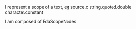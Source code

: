 I represent a scope of a text, eg
source.c
string.quoted.double
character.constant

I am composed of EdaScopeNodes